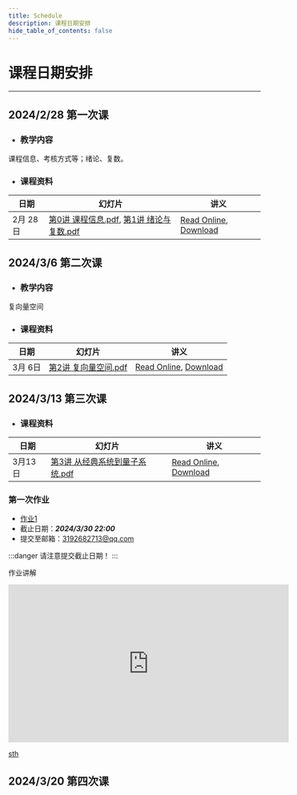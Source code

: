 ```yaml
---
title: Schedule
description: 课程日期安排
hide_table_of_contents: false
---
```


# 课程日期安排

----

## 2024/2/28 第一次课

- ### 教学内容

课程信息、考核方式等；绪论、复数。
 
- ### 课程资料

| 日期       | 幻灯片                                       | 讲义               |
|------------|---------------------------------------------|-------------------------|
| 2月 28日     |  [第0讲 课程信息.pdf](./assets/第0讲%20课程信息.pdf), [第1讲 绪论与复数.pdf](./assets/第1讲%20绪论与复数.pdf)| [Read Online](/docs/introduction_and_complex_number), [Download](./assets/LectureNote-20240228.pdf) |


## 2024/3/6 第二次课

- ### 教学内容

复向量空间

- ### 课程资料

| 日期       | 幻灯片                                       | 讲义               |
|------------|---------------------------------------------|-------------------------|
| 3月 6日     |  [第2讲 复向量空间.pdf](./assets/第2讲%20复向量空间.pdf)| [Read Online](/docs/complex_vector_space), [Download](./assets/LectureNotes-20240305.pdf) |

## 2024/3/13 第三次课

- ### 课程资料

| 日期       | 幻灯片                                       | 讲义               |
|------------|---------------------------------------------|-------------------------|
| 3月13日     |  [第3讲 从经典系统到量子系统.pdf](./assets/第3讲%20从经典系统到量子系统.pdf)| [Read Online](/docs/classic_quantum), [Download](./assets/LectureNotes-0319.pdf) |

### 第一次作业

- [作业1](./assets/作业1.pdf)
- 截止日期：***2024/3/30 22:00***
- 提交至邮箱：3192682713@qq.com

:::danger
请注意提交截止日期！
:::

作业讲解

<!-- <iframe width="560" height="315" src="https://www.youtube.com/embed/VIDEO_ID" frameborder="0" allow="accelerometer; autoplay; clipboard-write; encrypted-media; gyroscope; picture-in-picture" allowfullscreen></iframe> -->


<iframe width="560" height="315" src="https://www.youtube.com/embed/fcfQkxwz4Oo?si=cgepS5BmxxywHB5R" title="YouTube video player" frameborder="0" allow="accelerometer; autoplay; clipboard-write; encrypted-media; gyroscope; picture-in-picture; web-share" referrerpolicy="strict-origin-when-cross-origin" allowfullscreen></iframe>

<!-- <iframe src="//player.bilibili.com/player.html?aid=1802844702&bvid=BV1Kt421J7ey&cid=1501704031&p=1" scrolling="no" border="0" frameborder="no" framespacing="0" allowfullscreen="true"> </iframe> -->

[sth](http://47.97.27.217/TAVids/QC1.mp4)

## 2024/3/20 第四次课



<!-- ## 2024/3/27 第五次课 -->

<!-- ## 2024/4/3 第六次课 -->

<!-- ## 2024/4/10 第七次课 -->

<!-- ## 2024/4/17 第八次课 -->

<!-- ## 2024/4/24 第九次课 -->

<!-- ## 2024/5/1 第十次课 -->

<!-- ## 2024/5/8 第十一次课 -->

<!-- ## 2024/5/15 第十二次课 -->

<!-- ## 2024/5/22 第十三次课 -->

<!-- ## 2024/5/29 第十四次课 -->

<!-- ## 2024/6/5 第十五次课 -->

<!-- ## 2024/6/12 第十六次课 -->
